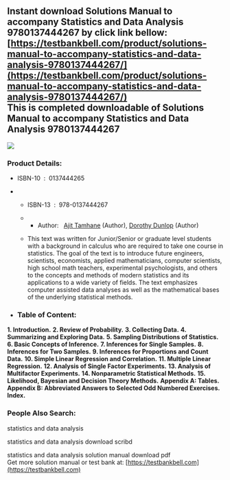 Instant download **Solutions Manual to accompany Statistics and Data Analysis 9780137444267** by click link bellow:  
[https://testbankbell.com/product/solutions-manual-to-accompany-statistics-and-data-analysis-9780137444267/](https://testbankbell.com/product/solutions-manual-to-accompany-statistics-and-data-analysis-9780137444267/)  
This is completed downloadable of Solutions Manual to accompany Statistics and Data Analysis 9780137444267
----------------------------------------------------------------------------------------------------------


![](https://testbankbell.com/wp-content/uploads/2023/05/9780137444267.jpg)
### Product Details:


* ISBN-10 ‏ : ‎ 0137444265
* * ISBN-13 ‏ : ‎ 978-0137444267
  * * Author:   [Ajit Tamhane](https://www.amazon.com/s/ref=dp_byline_sr_book_1?ie=UTF8&field-author=Ajit+Tamhane&text=Ajit+Tamhane&sort=relevancerank&search-alias=books) (Author), [Dorothy Dunlop](https://www.amazon.com/s/ref=dp_byline_sr_book_2?ie=UTF8&field-author=Dorothy+Dunlop&text=Dorothy+Dunlop&sort=relevancerank&search-alias=books) (Author)
   
  * This text was written for Junior/Senior or graduate level students with a background in calculus who are required to take one course in statistics. The goal of the text is to introduce future engineers, scientists, economists, applied mathematicians, computer scientists, high school math teachers, experimental psychologists, and others to the concepts and methods of modern statistics and its applications to a wide variety of fields. The text emphasizes computer assisted data analyses as well as the mathematical bases of the underlying statistical methods.
 
* ### Table of Content:



**1. Introduction.**
**2. Review of Probability.**
**3. Collecting Data.**
**4. Summarizing and Exploring Data.**
**5. Sampling Distributions of Statistics.**
**6. Basic Concepts of Inference.**
**7. Inferences for Single Samples.**
**8. Inferences for Two Samples.**
**9. Inferences for Proportions and Count Data.**
**10. Simple Linear Regression and Correlation.**
**11. Multiple Linear Regression.**
**12. Analysis of Single Factor Experiments.**
**13. Analysis of Multifactor Experiments.**
**14. Nonparametric Statistical Methods.**
**15. Likelihood, Bayesian and Decision Theory Methods.**
**Appendix A: Tables.**
**Appendix B: Abbreviated Answers to Selected Odd Numbered Exercises.**
**Index.**



### People Also Search:


statistics and data analysis

statistics and data analysis download scribd

statistics and data analysis solution manual download pdf  
 Get more solution manual or test bank at: [https://testbankbell.com](https://testbankbell.com)
